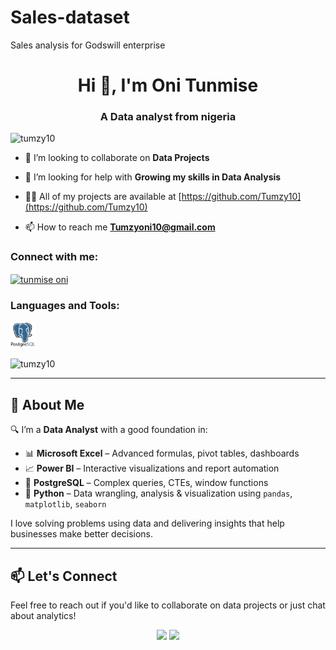 # Sales-dataset
Sales analysis for Godswill enterprise
<h1 align="center">Hi 👋, I'm Oni Tunmise</h1>
<h3 align="center">A Data analyst from nigeria</h3>

<p align="left"> <img src="https://komarev.com/ghpvc/?username=tumzy10&label=Profile%20views&color=0e75b6&style=flat" alt="tumzy10" /> </p>

- 👯 I’m looking to collaborate on **Data Projects**

- 🤝 I’m looking for help with **Growing my skills in Data Analysis**

- 👨‍💻 All of my projects are available at [https://github.com/Tumzy10](https://github.com/Tumzy10)

- 📫 How to reach me **Tumzyoni10@gmail.com**

<h3 align="left">Connect with me:</h3>
<p align="left">
<a href="https://linkedin.com/in/tunmise oni" target="blank"><img align="center" src="https://raw.githubusercontent.com/rahuldkjain/github-profile-readme-generator/master/src/images/icons/Social/linked-in-alt.svg" alt="tunmise oni" height="30" width="40" /></a>
</p>

<h3 align="left">Languages and Tools:</h3>
<p align="left"> <a href="https://www.postgresql.org" target="_blank" rel="noreferrer"> <img src="https://raw.githubusercontent.com/devicons/devicon/master/icons/postgresql/postgresql-original-wordmark.svg" alt="postgresql" width="40" height="40"/> </a> </p>

<p><img align="center" src="https://github-readme-stats.vercel.app/api/top-langs?username=tumzy10&show_icons=true&locale=en&layout=compact" alt="tumzy10" /></p>

---

## 🧠 About Me

🔍 I’m a **Data Analyst** with a good foundation in:

- 📊 **Microsoft Excel** – Advanced formulas, pivot tables, dashboards  
- 📈 **Power BI** – Interactive visualizations and report automation  
- 🐘 **PostgreSQL** – Complex queries, CTEs, window functions  
- 🐍 **Python** – Data wrangling, analysis & visualization using `pandas`, `matplotlib`, `seaborn`

I love solving problems using data and delivering insights that help businesses make better decisions.

---

## 📫 Let's Connect

Feel free to reach out if you'd like to collaborate on data projects or just chat about analytics!

<p align="center">
  <a href="mailto:your.Tumzyoni10@gmail.com"><img src="https://img.shields.io/badge/Email-D14836?style=for-the-badge&logo=gmail&logoColor=white" /></a>
  <a href="https:https://www.linkedin.com/in/tunmise-oni-49b507267/"><img src="https://img.shields.io/badge/LinkedIn-0A66C2?style=for-the-badge&logo=linkedin&logoColor=white" /></a>
</p>
